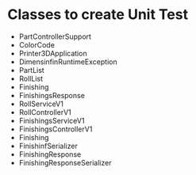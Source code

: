 # Classes to create Unit Test
* PartControllerSupport
* ColorCode
* Printer3DApplication
* DimensinfinRuntimeException
* PartList
* RollList
* Finishing
* FinishingsResponse
* RollServiceV1
* RollControllerV1
* FinishingsServiceV1
* FinishingsControllerV1
* Finishing
* FinishinfSerializer
* FinishingResponse
* FinishingResponseSerializer


